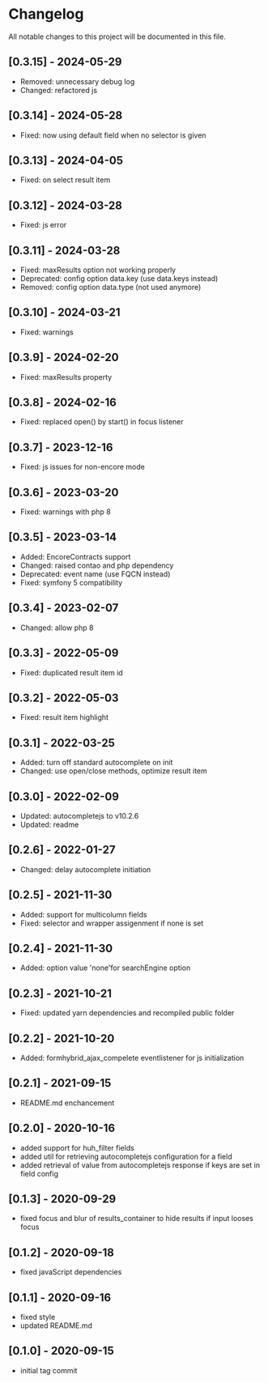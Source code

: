 # Changelog

All notable changes to this project will be documented in this file.

## [0.3.15] - 2024-05-29
- Removed: unnecessary debug log
- Changed: refactored js

## [0.3.14] - 2024-05-28
- Fixed: now using default field when no selector is given

## [0.3.13] - 2024-04-05
- Fixed: on select result item

## [0.3.12] - 2024-03-28
- Fixed: js error

## [0.3.11] - 2024-03-28
- Fixed: maxResults option not working properly
- Deprecated: config option data.key (use data.keys instead)
- Removed: config option data.type (not used anymore)

## [0.3.10] - 2024-03-21
- Fixed: warnings

## [0.3.9] - 2024-02-20
- Fixed: maxResults property

## [0.3.8] - 2024-02-16
- Fixed: replaced open() by start() in focus listener

## [0.3.7] - 2023-12-16
- Fixed: js issues for non-encore mode

## [0.3.6] - 2023-03-20
- Fixed: warnings with php 8

## [0.3.5] - 2023-03-14
- Added: EncoreContracts support
- Changed: raised contao and php dependency
- Deprecated: event name (use FQCN instead)
- Fixed: symfony 5 compatibility

## [0.3.4] - 2023-02-07
- Changed: allow php 8

## [0.3.3] - 2022-05-09

- Fixed: duplicated result item id 

## [0.3.2] - 2022-05-03

- Fixed: result item highlight

## [0.3.1] - 2022-03-25

- Added: turn off standard autocomplete on init 
- Changed: use open/close methods, optimize result item

## [0.3.0] - 2022-02-09

- Updated: autocompletejs to v10.2.6
- Updated: readme

## [0.2.6] - 2022-01-27

- Changed: delay autocomplete initiation

## [0.2.5] - 2021-11-30

- Added: support for multicolumn fields
- Fixed: selector and wrapper assigenment if none is set

## [0.2.4] - 2021-11-30

- Added: option value 'none'for searchEngine option

## [0.2.3] - 2021-10-21
- Fixed: updated yarn dependencies and recompiled public folder

## [0.2.2] - 2021-10-20
- Added: formhybrid_ajax_compelete eventlistener for js initialization

## [0.2.1] - 2021-09-15
- README.md enchancement

## [0.2.0] - 2020-10-16
- added support for huh_filter fields
- added util for retrieving autocompletejs configuration for a field 
- added retrieval of value from autocompletejs response if keys are set in field config

## [0.1.3] - 2020-09-29
- fixed focus and blur of results_container to hide results if input looses focus

## [0.1.2] - 2020-09-18
- fixed javaScript dependencies

## [0.1.1] - 2020-09-16
- fixed style
- updated README.md

## [0.1.0] - 2020-09-15
- initial tag commit
